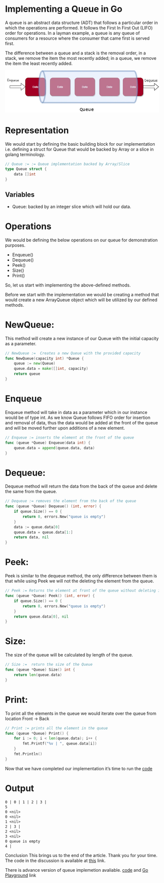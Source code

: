 # Implementing a Queue in Go

A queue is an abstract data structure (ADT) that follows a particular order in which the operations are performed.
It follows the First In First Out (LIFO) order for operations.
In a layman example, a queue is any queue of consumers for a resource where the consumer that came first is served first.

The difference between a queue and a stack is the removal order, in a stack, we remove the item the most recently added; in a queue, we remove the item the least recently added.

![queue](image.png)

# Representation
We would start by defining the basic building block for our implementation i.e. defining a struct for Queue that would be backed by Array or a slice in golang terminology.

```go
// Queue := := Queue implementation backed by Array/Slice
type Queue struct {
	data []int
}
```

## Variables

* Queue: backed by an integer slice which will hold our data.

# Operations
We would be defining the below operations on our queue for demonstration purposes.

* Enqueue()
* Dequeue()
* Peek()
* Size()
* Print()

So, let us start with implementing the above-defined methods.

Before we start with the implementation we would be creating a method that would create a new ArrayQueue object which will be utilized by our defined methods.

# NewQueue:
This method will create a new instance of our Queue with the initial capacity as a parameter.

```go
// NewQueue :=  Creates a new Queue with the provided capacity
func NewQueue(capacity int) *Queue {
	queue := new(Queue)
	queue.data = make([]int, capacity)
	return queue
}
```

# Enqueue
Enqueue method will take in data as a parameter which in our instance would be of type int.
As we know Queue follows FIFO order for insertion and removal of data, thus the data would be added at the front of the queue and will be moved further upon additions of a new element.

```go
// Enqueue := inserts the element at the front of the queue
func (queue *Queue) Enqueue(data int) {
	queue.data = append(queue.data, data)
}
```

# Dequeue:
Dequeue method will return the data from the back of the queue and delete the same from the queue.

```go
// Dequeue := removes the element from the back of the queue
func (queue *Queue) Dequeue() (int, error) {
	if queue.Size() == 0 {
		return 0, errors.New("queue is empty")
	}
	data := queue.data[0]
	queue.data = queue.data[1:]
	return data, nil
}
```

# Peek:
Peek is similar to the dequeue method, the only difference between them is that while using Peek we will not the deleting the element from the queue.

```go
// Peek := Returns the element at front of the queue without deleting it
func (queue *Queue) Peek() (int, error) {
	if queue.Size() == 0 {
		return 0, errors.New("queue is empty")
	}
	return queue.data[0], nil
}
```

# Size:
The size of the queue will be calculated by length of the queue.

```go
// Size :=  return the size of the Queue
func (queue *Queue) Size() int {
	return len(queue.data)
}
```

# Print:
To print all the elements in the queue we would iterate over the queue from location Front -> Back

```go
// Print := prints all the element in the queue
func (queue *Queue) Print() {
	for i := 0; i < len(queue.data); i++ {
		fmt.Printf("%v | ", queue.data[i])
	}
	fmt.Println()
}
```
Now that we have completed our implementation it’s time to run the [code](https://go.dev/play/p/RInu1JgW9Lh)

# Output

```
0 | 0 | 1 | 2 | 3 | 
5
0 <nil>
0 <nil>
1 <nil>
2 | 3 | 
2 <nil>
3 <nil>
0 queue is empty
4 | 
```
Conclusion
This brings us to the end of the article. Thank you for your time.
The code in the discussion is available at [this](https://github.com/siashish/DataStructures_In_GO/blob/main/Queue/queue.go) link.

There is advance version of queue implemetion avaliable.
[code](https://github.com/siashish/DataStructures_In_GO/blob/main/Queue/queueadvance.go) and [Go Playground](https://go.dev/play/p/13zKywB7Ft-) link